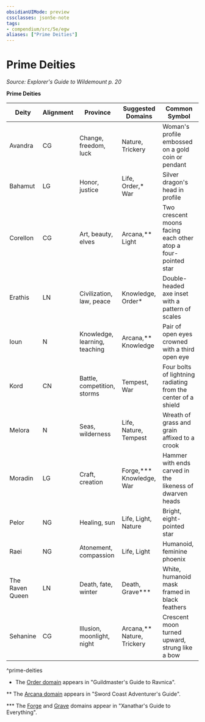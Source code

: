 ```yaml
---
obsidianUIMode: preview
cssclasses: json5e-note
tags:
- compendium/src/5e/egw
aliases: ["Prime Deities"]
---
```

# Prime Deities
*Source: Explorer's Guide to Wildemount p. 20* 

**Prime Deities**

| Deity | Alignment | Province | Suggested Domains | Common Symbol |
|-------|-----------|----------|-------------------|---------------|
| Avandra | CG | Change, freedom, luck | Nature, Trickery | Woman's profile embossed on a gold coin or pendant |
| Bahamut | LG | Honor, justice | Life, Order,* War | Silver dragon's head in profile |
| Corellon | CG | Art, beauty, elves | Arcana,** Light | Two crescent moons facing each other atop a four-pointed star |
| Erathis | LN | Civilization, law, peace | Knowledge, Order* | Double-headed axe inset with a pattern of scales |
| Ioun | N | Knowledge, learning, teaching | Arcana,** Knowledge | Pair of open eyes crowned with a third open eye |
| Kord | CN | Battle, competition, storms | Tempest, War | Four bolts of lightning radiating from the center of a shield |
| Melora | N | Seas, wilderness | Life, Nature, Tempest | Wreath of grass and grain affixed to a crook |
| Moradin | LG | Craft, creation | Forge,*** Knowledge, War | Hammer with ends carved in the likeness of dwarven heads |
| Pelor | NG | Healing, sun | Life, Light, Nature | Bright, eight-pointed star |
| Raei | NG | Atonement, compassion | Life, Light | Humanoid, feminine phoenix |
| The Raven Queen | LN | Death, fate, winter | Death, Grave*** | White, humanoid mask framed in black feathers |
| Sehanine | CG | Illusion, moonlight, night | Arcana,** Nature, Trickery | Crescent moon turned upward, strung like a bow |
^prime-deities

* The [Order domain](/3-Mechanics/CLI/classes/cleric-order-domain-tce.md) appears in "Guildmaster's Guide to Ravnica".

** The [Arcana domain](/3-Mechanics/CLI/classes/cleric-arcana-domain-scag.md) appears in "Sword Coast Adventurer's Guide".

*** The [Forge](/3-Mechanics/CLI/classes/cleric-forge-domain-xge.md) and [Grave](/3-Mechanics/CLI/classes/cleric-grave-domain-xge.md) domains appear in "Xanathar's Guide to Everything".